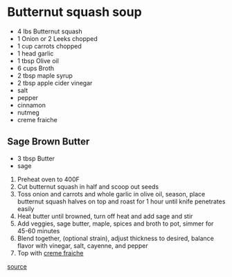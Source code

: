 # Butternut squash soup

* 4 lbs Butternut squash
* 1 Onion or 2 Leeks chopped
* 1 cup carrots chopped
* 1 head garlic
* 1 tbsp Olive oil
* 6 cups Broth
* 2 tbsp maple syrup
* 2 tbsp apple cider vinegar
* salt
* pepper
* cinnamon
* nutmeg
* creme fraiche

## Sage Brown Butter

* 3 tbsp Butter
* sage

1. Preheat oven to 400F
1. Cut butternut squash in half and scoop out seeds
1. Toss onion and carrots and whole garlic in olive oil, season, place butternut squash halves on top and roast for 1 hour until knife penetrates easily
1. Heat butter until browned, turn off heat and add sage and stir
1. Add veggies, sage butter, maple, spices and broth to pot, simmer for 45-60 minutes
1. Blend together, (optional strain), adjust thickness to desired, balance flavor with vinegar, salt, cayenne, and pepper
1. Top with [creme fraiche](./creme-fraiche)

[source](https://foodwishes.blogspot.com/2015/09/roasted-butternut-squash-soup-legend-of.html)
